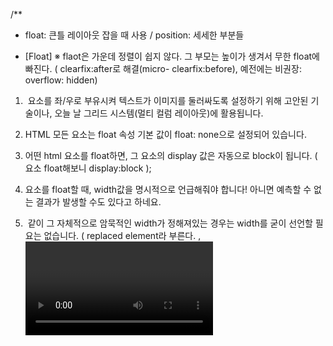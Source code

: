 /**
 * float: 큰틀 레이아웃 잡을 때 사용 / position: 세세한 부분들

 * [Float]
 ※ flaot은 가운데 정렬이 쉽지 않다. 그 부모는 높이가 생겨서 무한 float에 빠진다. ( clearfix:after로 해결(micro- clearfix:before), 예전에는 비권장: overflow: hidden)

 1. <img> 요소를 좌/우로 부유시켜 텍스트가 이미지를 둘러싸도록 설정하기 위해 고안된 기술이나, 오늘 날 그리드 시스템(멀티 컬럼 레이아웃)에 활용됩니다.

 2. HTML 모든 요소는 float 속성 기본 값이 float: none으로 설정되어 있습니다.

 3. 어떤 html 요소를 float하면, 그 요소의 display 값은 자동으로 block이 됩니다.
   ( <span>요소 float해보니 display:block );

 4. 요소를 float할 때, width값을 명시적으로 언급해줘야 합니다! 아니면 예측할 수 없는 결과가 발생할 수도 있다고 하네요.

 5. <img> 같이 그 자체적으로 암묵적인 width가 정해져있는 경우는 width를 굳이 선언할 필요는 없습니다. ( replaced element라 부른다. <object>,<video>도 동일 https://developer.mozilla.org/en-US/docs/Web/CSS/Replaced_element )

  그러나 UX를 위해서 width, height 이미지 크기만큼 정해줘야 합니다. (css보다 html을 먼저 불러와서 로딩이 걸릴때 사용자에게 보여줘야합니다.)
  (그렇지만 반응형 웹사이트에서는  <img>의 크기가 화면의 viewport 사이즈에 따라 자동으로 바뀌여야 하는 경우가 많은데, width랑 height 값을 딱 정해두면..! 안 될 것 같다. 예를 들어 viewport의 width사이즈는 600px인데, 이미지 width를 900px로 적어두면.. 좀 난감하지 않을까? 아직 더 공부해봐야함.)

 6. 사용자가 필요에 따라 float 방향을 왼쪽(left), 오른쪽(right)으로 설정할 수 있습니다. (float: left, right)

 7. float이 block 요소의 성질을 같지만 left, right 했을 경우 content 영역 크기 만큼의 width 가진다
 (width를 지정 하지 않는 경우)

 8. “float”의 기원 자체가 해당 요소를 왼쪽이나 오른쪽으로 보내고 싶어서 만들어진 것이기 때문에 float로 가운데 배치하는 것은 (거의) 불가능합니다! 즉, 가운데에 배치할 때 주로 이용되는 margin-left/right: auto;가 먹지 않는다는 것이죠.
(  float를 포함하고 있는 부모의 width가 정해져있다면, margin-left/right을 계산해서 적용할 수는 있지만, 그렇지 않는 경우에는 float된 요소를 자동으로 가운데에 배치할 수는 없다는 말입니다! )

 9. float된 요소는 margin collapsing이 적용되지 않습니다!

 10. float이 적용된 요소의 뒤에 마크업(구조화)된 요소는 float의 영향을 받습니다.

 11. 한쪽은 width="50%"를 경우 float 되지 않은 영역을 그대로 전체 영역을 잡고 있지만 뒤에 숨어있다. 대신 텍스트컨텐트만 옆으로 나온다
 */
